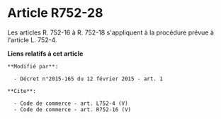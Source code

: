 # Article R752-28

Les articles R. 752-16 à R. 752-18 s'appliquent à la procédure prévue à l'article L. 752-4.

**Liens relatifs à cet article**

	**Modifié par**:

	  - Décret n°2015-165 du 12 février 2015 - art. 1

	**Cite**:

	  - Code de commerce - art. L752-4 (V)
	  - Code de commerce - art. R752-16 (V)
